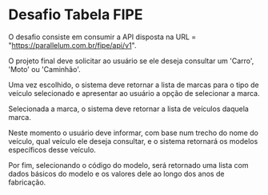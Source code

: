 # Desafio Tabela FIPE

O desafio consiste em consumir a API disposta na URL = "https://parallelum.com.br/fipe/api/v1".

O projeto final deve solicitar ao usuário se ele deseja consultar um 'Carro', 'Moto' ou 'Caminhão'.

Uma vez escolhido, o sistema deve retornar a lista de marcas para o tipo de veículo selecionado e apresentar ao usuário a opção de selecionar a marca.

Selecionada a marca, o sistema deve retornar a lista de veículos daquela marca.

Neste momento o usuário deve informar, com base num trecho do nome do veículo, qual veículo ele deseja consultar, e o sistema retornará os modelos específicos desse veículo.

Por fim, selecionando o código do modelo, será retornado uma lista com dados básicos do modelo e os valores dele ao longo dos anos de fabricação.